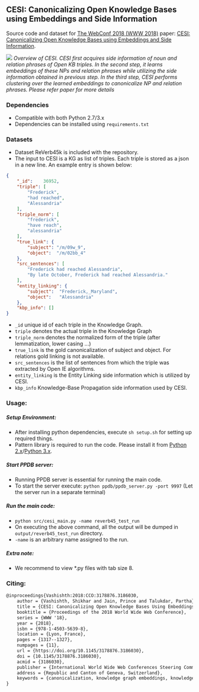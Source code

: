 ## CESI: Canonicalizing Open Knowledge Bases using Embeddings and Side Information

Source code and dataset for [The WebConf 2018 (WWW 2018)](https://www2018.thewebconf.org/) paper: [CESI: Canonicalizing Open Knowledge Bases using Embeddings and Side Information](http://malllabiisc.github.io/publications/papers/cesi_www18.pdf).

![](https://raw.githubusercontent.com/malllabiisc/cesi/master/overview.png)
*Overview of CESI. CESI first acquires side information of noun and relation phrases of Open KB triples. In the second step, it learns embeddings of these NPs and relation phrases while utilizing the side information obtained in previous step. In the third step, CESI performs clustering over the learned embeddings to canonicalize NP and relation phrases. Please refer paper for more details*

### Dependencies

* Compatible with both Python 2.7/3.x
* Dependencies can be installed using `requirements.txt`


### Datasets

* Dataset ReVerb45k is included with the repository.
* The input to CESI is a KG as list of triples. Each triple is stored as a json in a new line. An example entry is shown below:

```json
{
	"_id": 	  36952,
	"triple": [
		"Frederick",
		"had reached",
		"Alessandria"
	],
	"triple_norm": [
		"frederick",
		"have reach",
		"alessandria"
	],
  	"true_link": {
		"subject": "/m/09w_9",
		"object":  "/m/02bb_4"
	},
  	"src_sentences": [
		"Frederick had reached Alessandria",
		"By late October, Frederick had reached Alessandria."
	],
	"entity_linking": {
		"subject":  "Frederick,_Maryland",
		"object":   "Alessandria"
	},
	"kbp_info": []
}        
```

* `_id` unique id of each triple in the Knowledge Graph. 
* `triple` denotes the actual triple in the Knowledge Graph
* `triple_norm` denotes the normalized form of the triple (after lemmatization, lower casing ...)
* `true_link` is the gold canonicalization of subject and object. For relations gold linking is not available.
* `src_sentences` is the list of sentences from which the triple was extracted by Open IE algorithms. 
* `entity_linking` is the Entity Linking side information which is utilized by CESI.
* `kbp_info` Knowledge-Base Propagation side information used by CESI.

### Usage:

##### Setup Environment:

* After installing python dependencies, execute `sh setup.sh` for setting up required things.
* Pattern library is required to run the code. Please install it from [Python 2.x](https://github.com/clips/pattern)/[Python 3.x](https://github.com/pattern3/pattern).

##### Start PPDB server:

* Running PPDB server is essential for running the main code.
* To start the server execute: `python ppdb/ppdb_server.py -port 9997`  (Let the server run in a separate terminal)

##### Run the main code:

* `python src/cesi_main.py -name reverb45_test_run`
* On executing the above command, all the output will be dumped in `output/reverb45_test_run` directory. 
* `-name` is an arbitrary name assigned to the run.

##### Extra note:

* We recommend to view *.py files with tab size 8.

### Citing:

```tex
@inproceedings{Vashishth:2018:CCO:3178876.3186030,
	author = {Vashishth, Shikhar and Jain, Prince and Talukdar, Partha},
	title = {CESI: Canonicalizing Open Knowledge Bases Using Embeddings and Side Information},
	booktitle = {Proceedings of the 2018 World Wide Web Conference},
	series = {WWW '18},
	year = {2018},
	isbn = {978-1-4503-5639-8},
	location = {Lyon, France},
	pages = {1317--1327},
	numpages = {11},
	url = {https://doi.org/10.1145/3178876.3186030},
	doi = {10.1145/3178876.3186030},
	acmid = {3186030},
	publisher = {International World Wide Web Conferences Steering Committee},
	address = {Republic and Canton of Geneva, Switzerland},
	keywords = {canonicalization, knowledge graph embeddings, knowledge graphs, open knowledge bases},
}
```
